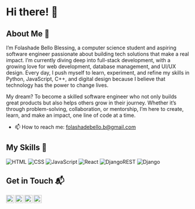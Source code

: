 # Hi there! 👋



## About Me 🚀

I’m Folashade Bello Blessing, a computer science student and aspiring software engineer passionate about building tech solutions that make a real impact. I’m currently diving deep into full-stack development, with a growing love for web development, database management, and UI/UX design. Every day, I push myself to learn, experiment, and refine my skills in Python, JavaScript, C++, and digital design because I believe that technology has the power to change lives.

My dream? To become a skilled software engineer who not only builds great products but also helps others grow in their journey. Whether it’s through problem-solving, collaboration, or mentorship, I’m here to create, learn, and make an impact, one line of code at a time.


- 📫 How to reach me: folashadebello.b@gmail.com


## My Skills 🧠

![HTML](https://img.shields.io/badge/-HTML-E34F26?style=flat-square&logo=html5&logoColor=white)
![CSS](https://img.shields.io/badge/-CSS-1572B6?style=flat-square&logo=css3&logoColor=white)
![JavaScript](https://img.shields.io/badge/-JavaScript-F7DF1E?style=flat-square&logo=javascript&logoColor=black)
![React](https://img.shields.io/badge/-React-61DAFB?style=flat-square&logo=react&logoColor=black)
![DjangoREST](https://img.shields.io/badge/DJANGO-REST-ff1709?style=for-the-badge&logo=django&logoColor=white&color=ff1709&labelColor=gray)
![Django](https://img.shields.io/badge/django-%23092E20.svg?style=for-the-badge&logo=django&logoColor=white)




## Get in Touch 📬

[<img align="left" alt="Folashade | YouTube" width="22px" src="https://cdn.jsdelivr.net/npm/simple-icons@v3/icons/youtube.svg" />][youtube]
[<img align="left" alt="Folashde | Twitter" width="22px" src="https://cdn.jsdelivr.net/npm/simple-icons@v3/icons/twitter.svg" />][twitter]
[<img align="left" alt="Folashade | LinkedIn" width="22px" src="https://cdn.jsdelivr.net/npm/simple-icons@v3/icons/linkedin.svg" />][linkedin]
[<img align="left" alt="Folashade | Instagram" width="22px" src="https://cdn.jsdelivr.net/npm/simple-icons@v3/icons/instagram.svg" />][instagram]

[twitter]: https://twitter.com/techie_belle
[youtube]: http://www.youtube.com/@Techie_Belle
[Instagram]: https://www.instagram.com/folashadeyemi
[linkedin]: https://www.linkedin.com/in/folashadebello

